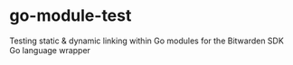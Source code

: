 # go-module-test
Testing static &amp; dynamic linking within Go modules for the Bitwarden SDK Go language wrapper
